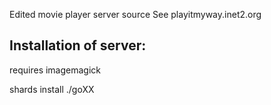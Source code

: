 Edited movie player server source
See playitmyway.inet2.org 

## Installation of server:

requires imagemagick

shards install
./goXX
